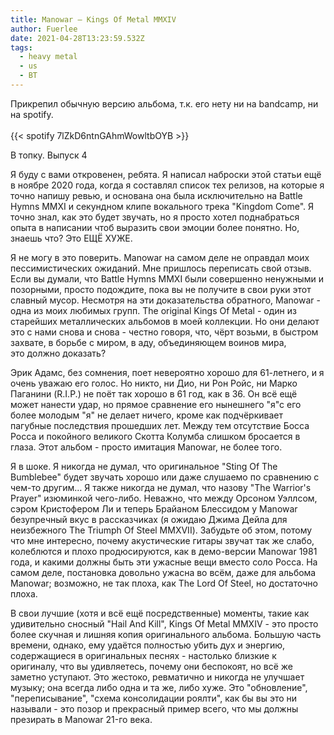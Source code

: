 ```yaml
---
title: Manowar — Kings Of Metal MMXIV
author: Fuerlee
date: 2021-04-28T13:23:59.532Z
tags:
  - heavy metal
  - us
  - ВТ
---
```

Прикрепил обычную версию альбома, т.к. его нету ни на bandcamp, ни на spotify.\
\
{{< spotify 7lZkD6ntnGAhmWowltbOYB >}}

В топку. Выпуск 4

Я буду с вами откровенен, ребята. Я написал наброски этой статьи ещё в ноябре 2020 года, когда я составлял список тех релизов, на которые я точно напишу ревью, и основана она была исключительно на Battle Hymns MMXI и секундном клипе вокального трека "Kingdom Come". Я точно знал, как это будет звучать, но я просто хотел поднабраться опыта в написании чтоб выразить свои эмоции более понятно. Но, знаешь что? Это ЕЩЁ ХУЖЕ.

Я не могу в это поверить. Manowar на самом деле не оправдал моих пессимистических ожиданий. Мне пришлось переписать свой отзыв. Если вы думали, что Battle Hymns MMXI были совершенно ненужными и позорными, просто подождите, пока вы не получите в свои руки этот славный мусор. Несмотря на эти доказательства обратного, Manowar - одна из моих любимых групп. The original Kings Of Metal - один из старейших металлических альбомов в моей коллекции. Но они делают это с нами снова и снова - честно говоря, что, чёрт возьми, в быстром захвате, в борьбе с миром, в аду, объединяющем воинов мира, это должно доказать?

Эрик Адамс, без сомнения, поет невероятно хорошо для 61-летнего, и я очень уважаю его голос. Но никто, ни Дио, ни Рон Ройс, ни Марко Паганини (R.I.P.) не поёт так хорошо в 61 год, как в 36. Он всё ещё может нанести удар, но прямое сравнение его нынешнего "я"с его более молодым "я" не делает ничего, кроме как подчёркивает пагубные последствия прошедших лет. Между тем отсутствие Босса Росса и покойного великого Скотта Колумба слишком бросается в глаза. Этот альбом - просто имитация Manowar, не более того.

Я в шоке. Я никогда не думал, что оригинальное "Sting Of The Bumblebee" будет звучать хорошо или даже слушаемо по сравнению с чем-то другим… Я также никогда не думал, что назову "The Warrior's Prayer" изюминкой чего-либо. Неважно, что между Орсоном Уэллсом, сэром Кристофером Ли и теперь Брайаном Блессидом у Manowar безупречный вкус в рассказчиках (я ожидаю Джима Дейла для неизбежного The Triumph Of Steel MMXVII). Забудьте об этом, потому что мне интересно, почему акустические гитары звучат так же слабо, колеблются и плохо продюсируются, как в демо-версии Manowar 1981 года, и какими должны быть эти ужасные вещи вместо соло Росса. На самом деле, постановка довольно ужасна во всём, даже для альбома Manowar; возможно, не так плоха, как The Lord Of Steel, но достаточно плоха.

В свои лучшие (хотя и всё ещё посредственные) моменты, такие как удивительно сносный "Hail And Kill", Kings Of Metal MMXIV - это просто более скучная и лишняя копия оригинального альбома. Большую часть времени, однако, ему удаётся полностью убить дух и энергию, содержащиеся в оригинальных песнях - настолько близкие к оригиналу, что вы удивляетесь, почему они беспокоят, но всё же заметно уступают. Это жестоко, ревматично и никогда не улучшает музыку; она всегда либо одна и та же, либо хуже. Это "обновление", "переписывание", "схема консолидации роялти", как бы вы это ни называли - это позор и прекрасный пример всего, что мы должны презирать в Manowar 21-го века.